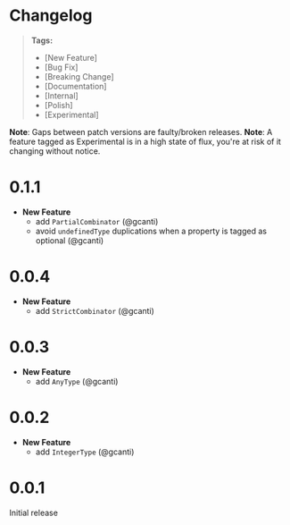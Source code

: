 # Changelog

> **Tags:**
> - [New Feature]
> - [Bug Fix]
> - [Breaking Change]
> - [Documentation]
> - [Internal]
> - [Polish]
> - [Experimental]

**Note**: Gaps between patch versions are faulty/broken releases.
**Note**: A feature tagged as Experimental is in a high state of flux, you're at risk of it changing without notice.

# 0.1.1

- **New Feature**
  - add `PartialCombinator` (@gcanti)
  - avoid `undefinedType` duplications when a property is tagged as optional (@gcanti)

# 0.0.4

- **New Feature**
  - add `StrictCombinator` (@gcanti)

# 0.0.3

- **New Feature**
  - add `AnyType` (@gcanti)

# 0.0.2

- **New Feature**
  - add `IntegerType` (@gcanti)

# 0.0.1

Initial release
